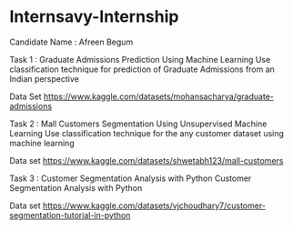 # Internsavy-Internship
Candidate Name : Afreen Begum

Task 1 : Graduate Admissions Prediction Using Machine Learning
Use classification technique for prediction of Graduate Admissions from an Indian perspective

Data Set https://www.kaggle.com/datasets/mohansacharya/graduate-admissions


Task 2 : Mall Customers Segmentation Using Unsupervised Machine Learning
Use classification technique for the any customer dataset using machine learning

Data set https://www.kaggle.com/datasets/shwetabh123/mall-customers


Task 3 : Customer Segmentation Analysis with Python
Customer Segmentation Analysis with Python

Data set https://www.kaggle.com/datasets/vjchoudhary7/customer-segmentation-tutorial-in-python
